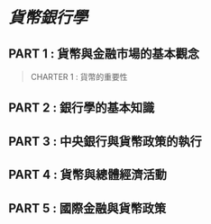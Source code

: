 # *貨幣銀行學*
## PART 1 : 貨幣與金融市場的基本觀念
> CHARTER 1 : 貨幣的重要性
>> 
## PART 2 : 銀行學的基本知識
## PART 3 : 中央銀行與貨幣政策的執行
## PART 4 : 貨幣與總體經濟活動
## PART 5 : 國際金融與貨幣政策



    
